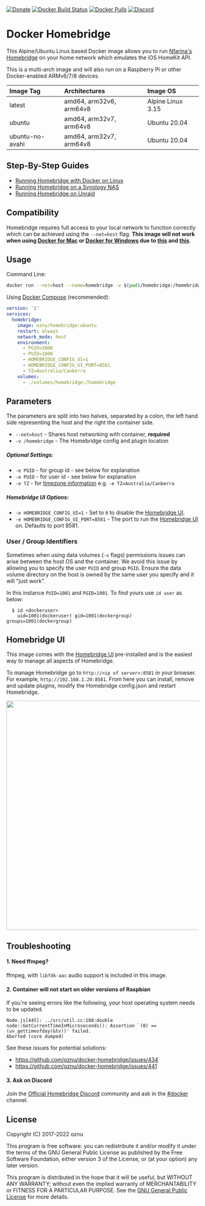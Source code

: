 [![Donate](https://img.shields.io/badge/donate-paypal-yellowgreen.svg)](https://www.paypal.com/cgi-bin/webscr?cmd=_s-xclick&hosted_button_id=ZEW8TFQCU2MSJ&source=url)
[![Docker Build Status](https://github.com/oznu/docker-homebridge/workflows/Build/badge.svg)](https://github.com/oznu/docker-homebridge/actions)
[![Docker Pulls](https://img.shields.io/docker/pulls/oznu/homebridge.svg)](https://hub.docker.com/r/oznu/homebridge/)
[![Discord](https://img.shields.io/discord/432663330281226270?color=728ED5&logo=discord&label=discord)](https://discord.gg/Cmq8a44)

# Docker Homebridge

This Alpine/Ubuntu Linux based Docker image allows you to run [Nfarina's](https://github.com/nfarina) [Homebridge](https://github.com/nfarina/homebridge) on your home network which emulates the iOS HomeKit API.

This is a multi-arch image and will also run on a Raspberry Pi or other Docker-enabled ARMv6/7/8 devices.

| Image Tag             | Architectures           | Image OS           | 
| :-------------------- | :-----------------------| :----------------- | 
| latest                | amd64, arm32v6, arm64v8 | Alpine Linux 3.15  |
| ubuntu                | amd64, arm32v7, arm64v8 | Ubuntu 20.04       | 
| ubuntu-no-avahi       | amd64, arm32v7, arm64v8 | Ubuntu 20.04       | 

## Step-By-Step Guides

- [Running Homebridge with Docker on Linux](https://github.com/homebridge/homebridge/wiki/Install-Homebridge-on-Docker)
- [Running Homebridge on a Synology NAS](https://github.com/oznu/docker-homebridge/wiki/Homebridge-on-Synology)
- [Running Homebridge on Unraid](https://github.com/oznu/docker-homebridge/wiki/Homebridge-on-Unraid)

## Compatibility

Homebridge requires full access to your local network to function correctly which can be achieved using the ```--net=host``` flag. **This image will not work when using [Docker for Mac](https://docs.docker.com/docker-for-mac/) or [Docker for Windows](https://docs.docker.com/docker-for-windows/) due to [this](https://github.com/docker/for-mac/issues/68) and [this](https://github.com/docker/for-win/issues/543)**.


## Usage

Command Line:

```bash
docker run --net=host --name=homebridge -v $(pwd)/homebridge:/homebridge oznu/homebridge:ubuntu
```

Using [Docker Compose](https://docs.docker.com/compose/) (recommended):

```yml
version: '2'
services:
  homebridge:
    image: oznu/homebridge:ubuntu
    restart: always
    network_mode: host
    environment:
      - PGID=1000
      - PUID=1000
      - HOMEBRIDGE_CONFIG_UI=1
      - HOMEBRIDGE_CONFIG_UI_PORT=8581
      - TZ=Australia/Canberra
    volumes:
      - ./volumes/homebridge:/homebridge
```

## Parameters

The parameters are split into two halves, separated by a colon, the left hand side representing the host and the right the container side.

* `--net=host` - Shares host networking with container, **required**
* `-v /homebridge` - The Homebridge config and plugin location

##### *Optional Settings:*

* `-e PGID` - for group id - see below for explanation
* `-e PUID` - for user id - see below for explanation
* `-e TZ` - for [timezone information](https://en.wikipedia.org/wiki/List_of_tz_database_time_zones) e.g. `-e TZ=Australia/Canberra`

##### *Homebridge UI Options*:

* `-e HOMEBRIDGE_CONFIG_UI=1` - Set to `0` to disable the [Homebridge UI](https://github.com/oznu/homebridge-config-ui-x).
* `-e HOMEBRIDGE_CONFIG_UI_PORT=8581` - The port to run the [Homebridge UI](https://github.com/oznu/homebridge-config-ui-x) on. Defaults to port 8581.

### User / Group Identifiers

Sometimes when using data volumes (`-v` flags) permissions issues can arise between the host OS and the container. We avoid this issue by allowing you to specify the user `PUID` and group `PGID`. Ensure the data volume directory on the host is owned by the same user you specify and it will "just work".

In this instance `PUID=1001` and `PGID=1001`. To find yours use `id user` as below:

```
  $ id <dockeruser>
    uid=1001(dockeruser) gid=1001(dockergroup) groups=1001(dockergroup)
```

## Homebridge UI

This image comes with the [Homebridge UI](https://github.com/oznu/homebridge-config-ui-x) pre-installed and is the easiest way to manage all aspects of Homebridge.

To manage Homebridge go to `http://<ip of server>:8581` in your browser. For example, `http://192.168.1.20:8581`. From here you can install, remove and update plugins, modify the Homebridge config.json and restart Homebridge.

<p align="center">
  <img width="600px" src="https://user-images.githubusercontent.com/3979615/71886653-b16d3f80-3190-11ea-9ff8-49dc4ae4fff0.png">
</p>

## Troubleshooting

#### 1. Need ffmpeg?

ffmpeg, with `libfdk-aac` audio support is included in this image.

#### 2. Container will not start on older versions of Raspbian

If you're seeing errors like the following, your host operating system needs to be updated.

```
Node.js[445]: ../src/util.cc:188:double node::GetCurrentTimeInMicroseconds(): Assertion `(0) == (uv_gettimeofday(&tv))' failed.
Aborted (core dumped)
```

See these issues for potential solutions:

* https://github.com/oznu/docker-homebridge/issues/434
* https://github.com/oznu/docker-homebridge/issues/441

#### 3. Ask on Discord

Join the [Official Homebridge Discord](https://discord.gg/Cmq8a44) community and ask in the [#docker](https://discord.gg/Cmq8a44) channel.

## License

Copyright (C) 2017-2022 oznu

This program is free software: you can redistribute it and/or modify it under the terms of the GNU General Public License as published by the Free Software Foundation, either version 3 of the License, or (at your option) any later version.

This program is distributed in the hope that it will be useful, but WITHOUT ANY WARRANTY; without even the implied warranty of MERCHANTABILITY or FITNESS FOR A PARTICULAR PURPOSE.  See the [GNU General Public License](./LICENSE) for more details.
